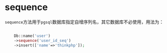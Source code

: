# sequence

`sequence`方法用于`pgsql`数据库指定自增序列名，其它数据库不必使用，用法为：
```php

    Db::name('user')
    ->sequence('user_id_seq')
    ->insert(['name'=>'thinkphp']);
    

```
